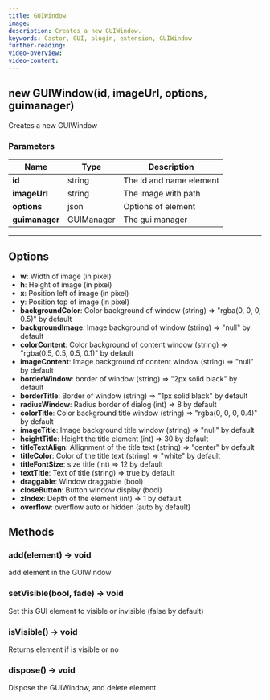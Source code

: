 ```yaml
---
title: GUIWindow
image:
description: Creates a new GUIWindow.
keywords: Castor, GUI, plugin, extension, GUIWindow
further-reading:
video-overview:
video-content:
---
```


## new GUIWindow(id, imageUrl, options, guimanager)

Creates a new GUIWindow

### Parameters

| Name           | Type       | Description             |
| -------------- | ---------- | ----------------------- |
| **id**         | string     | The id and name element |
| **imageUrl**   | string     | The image with path     |
| **options**    | json       | Options of element      |
| **guimanager** | GUIManager | The gui manager         |

---

## Options

- **w**: Width of image (in pixel)
- **h**: Height of image (in pixel)
- **x**: Position left of image (in pixel)
- **y**: Position top of image (in pixel)
- **backgroundColor**: Color background of window (string) =&gt; "rgba(0, 0, 0, 0.5)" by default
- **backgroundImage**: Image background of window (string) =&gt; "null" by default
- **colorContent**: Color background of content window (string) =&gt; "rgba(0.5, 0.5, 0.5, 0.1)" by default
- **imageContent**: Image background of content window (string) =&gt; "null" by default
- **borderWindow**: border of window (string) =&gt; "2px solid black" by default
- **borderTitle**: Border of window (string) =&gt; "1px solid black" by default
- **radiusWindow**: Radius border of dialog (int) =&gt; 8 by default
- **colorTitle**: Color background title window (string) =&gt; "rgba(0, 0, 0, 0.4)" by default
- **imageTitle**: Image background title window (string) =&gt; "null" by default
- **heightTitle**: Height the title element (int) =&gt; 30 by default
- **titleTextAlign**: Allignment of the title text (string) =&gt; "center" by default
- **titleColor**: Color of the title text (string) =&gt; "white" by default
- **titleFontSize**: size title (int) =&gt; 12 by default
- **textTitle**: Text of title (string) =&gt; true by default
- **draggable**: Window draggable (bool)
- **closeButton**: Button window display (bool)
- **zIndex**: Depth of the element (int) =&gt; 1 by default
- **overflow**: overflow auto or hidden (auto by default)

## Methods

### add(element) → void

add element in the GUIWindow

### setVisible(bool, fade) → void

Set this GUI element to visible or invisible (false by default)

### isVisible() → void

Returns element if is visible or no

### dispose() → void

Dispose the GUIWindow, and delete element.
